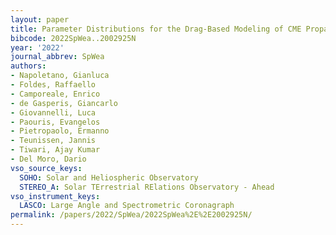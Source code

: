 ```yaml
---
layout: paper
title: Parameter Distributions for the Drag-Based Modeling of CME Propagation
bibcode: 2022SpWea..2002925N
year: '2022'
journal_abbrev: SpWea
authors:
- Napoletano, Gianluca
- Foldes, Raffaello
- Camporeale, Enrico
- de Gasperis, Giancarlo
- Giovannelli, Luca
- Paouris, Evangelos
- Pietropaolo, Ermanno
- Teunissen, Jannis
- Tiwari, Ajay Kumar
- Del Moro, Dario
vso_source_keys:
  SOHO: Solar and Heliospheric Observatory
  STEREO_A: Solar TErrestrial RElations Observatory - Ahead
vso_instrument_keys:
  LASCO: Large Angle and Spectrometric Coronagraph
permalink: /papers/2022/SpWea/2022SpWea%2E%2E2002925N/
---
```

